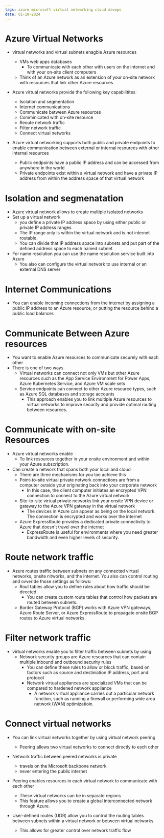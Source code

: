 ```yaml
---
tags: azure microsoft virtual networking cloud devops
date: 01-10-2024
---
```


# Azure Virtual Networks

- virtual networks and virtual subnets enagble Azure resources
	- VMs web apps databases
		- To communicate with each other with users on the internet and with your on-site client computers
	- Think of an Azure network as an extension of your on-site network with resources that link other Azure resources

-  Azure virtual networks provide the following key capabilitites:
	- Isolation and segmentation
	- Internet communications
	- Communicate between Azure resources
	- Comminicated with on-site resource
	- Reoute network traffic
	- Filter network traffic
	- Connect virtual networks

- Azure virtual networking supports both public and private endpoints to enable communication between external or internal resources with other internal resources
	- Public endpoints have a public IP address and can be accessed from anywhere in the world
	- Private endpoints exist within a virtual network and have a private IP address from within the address space of that virtual network

# Isolation and segmenatation

- Azure virtual network allows to create multiple isolated networks
- Set up a virtual network
	- you define a private IP address space by using either public or private IP address ranges
	- The IP range only is within the virtual network and is not internet routable.
	- You can divide that IP address space into subnets and put part of the defined address space to each named subnet.
- For name resolution you can use the name resolution service built into Azure
	- You also can configure the virtual network to use internal or an external DNS server
# Internet Communications

- You can enable incoming connections from the internet by assigning a public IP address to an Azure resource, or putting the resource behind a public load balancer.

# Communicate Between Azure resources

- You want to enable Azure resources to communicate securely with each other
- There is one of two ways
	- Virtual networks can connect not only VMs but other Azure resources such as the App Service Environment for Power Apps, Azure Kubernetes Service, and Azure VM scale sets
	- Service endpoints can connect to other Azure resource  types, such as Azure SQL databases and storage accounts
		- This approach enables you to link multiple Azure resources to virtual networks to improve security and provide optimal routing between resources.

# Communicate with on-site Resources

- Azure virtual networks enable
	- To link resources together in your onsite environment and within your Azure subscription.
- Can create a network that spans both your local and cloud
	- There are three mechanisms for you toe achieve this
	- Point-to-site virtual private network connections are from a computer outside your originating back into your corporate network
		- In this case, the client computer initiates an encrypted VPN connection to connect to the Azure virtual network
	- Site-to-site virtual private networks link your onsite VPN device or gateway to the Azure VPN gateway in the virtual network
		- The devices in Azure can appear as being on the local network.  The connection is encrypted and works over the internet
	- Azure ExpressRoute provides a dedicated private connectivity to Azure that doesn't travel over the internet
		- ExpressRoute is useful for environments where you need greater bandwidth and even higher levels of security.

# Route network traffic

- Azure routes traffic between subnets on any connected virtual networks, onsite nitworks, and the internet.  You also can control routing and ovveride those settings as follows:
	- Rout tables allow you to define rules about how traffic should be directed
		- You can create custom route tables that control how packets are routed between subnets.
	- Border Gateway Protocol (BGP) works with Azure VPN gateways, Azure Route Server, or Azure ExpressRoute to propagate onsite BGP routes to Azure virtual networks.

# Filter network traffic

- virtual networks enable you to filter traffic between subnets by using:
	- Network security groups are Azure resources that can contain multiple inbound and outbound security rules
		- You can define these rules to allow or block traffic, based on factors such as source and destiniation IP address, port and protocol
		- Network virtual appliances are specialized VMs that can be compared to hardened network appliance
			- A network virtual appliance carries out a particular network function, such as running a firewall or performing wide area network (WAN) optimizatioin.

# Connect virtual networks

- You can link virtual networks together by using virtual network peering
	- Peering allows two virtual networks to connect directly to each other
- Network traffic between peered networks is private
	- travels on the Microsoft backbone network
	- never entering the public internet
- Peering enables resources in each virtual network to communicate with each other
	- These virtual networks can be in separate regions
	- This feature allows you to create a global interconnected network through Azure.

- User-defined routes (UDR) allow you to control the routing tables between subnets within a virtual network or between virtual networks.
	- This allows for greater control over network traffic flow

